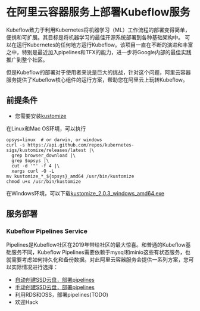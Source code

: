 # 在阿里云容器服务上部署Kubeflow服务

Kubeflow致力于利用Kubernetes将机器学习（ML）工作流程的部署变得简单，便携和可扩展。其目标是将机器学习的最佳开源系统部署到各种基础架构中。 可以在运行Kubernetes的任何地方运行Kubeflow。该项目一直在不断的演进和丰富之中，特别是最近加入pipelines和TFX的能力，进一步将Google内部的最佳实践推广到整个社区。

但是Kubeflow的部署对于使用者来说是巨大的挑战，针对这个问题，阿里云容器服务提供了Kubeflow核心组件的运行方案，帮助您在阿里云上玩转Kubeflow。

## 前提条件

- 您需要安装[kustomize](https://github.com/kubernetes-sigs/kustomize.git)

在Linux和Mac OS环境，可以执行

```
opsys=linux  # or darwin, or windows
curl -s https://api.github.com/repos/kubernetes-sigs/kustomize/releases/latest |\
  grep browser_download |\
  grep $opsys |\
  cut -d '"' -f 4 |\
  xargs curl -O -L
mv kustomize_*_${opsys}_amd64 /usr/bin/kustomize
chmod u+x /usr/bin/kustomize
```

在Windows环境，可以下载[kustomize_2.0.3_windows_amd64.exe](https://github.com/kubernetes-sigs/kustomize/releases/download/v2.0.3/kustomize_2.0.3_windows_amd64.exe)

## 服务部署

### Kubeflow Pipelines Service

Pipelines是Kubeflow社区在2019年带给社区的最大惊喜。和普通的Kubeflow基础服务不同，Kubeflow Pipelines需要依赖于mysql和minio这些有状态服务，也就需要考虑如何持久化和备份数据。对此阿里云容器服务会提供一系列方案，您可以实际情况进行选择：

- [自动创建SSD云盘，部署pipelines](overlays/ack-auto-clouddisk)
- [手动创建SSD云盘，部署pipelines](overlays/ack-auto-clouddisk)
- 利用RDS和OSS，部署pipelines(TODO)
- 欢迎Hack